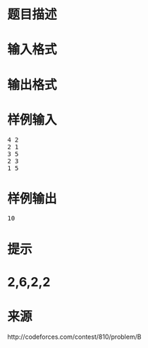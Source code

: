 

# 题目描述



# 输入格式



# 输出格式



# 样例输入


<pre>4 2
2 1
3 5
2 3
1 5
</pre>

# 样例输出


<pre>10
</pre>

# 提示



# 2,6,2,2



# 来源


<p>
http://codeforces.com/contest/810/problem/B
</p>
